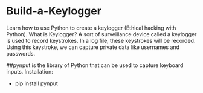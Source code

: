 # Build-a-Keylogger
Learn how to use Python to create a keylogger (Ethical hacking with Python).  What is Keylogger? A sort of surveillance device called a keylogger is used to record keystrokes. In a log file, these keystrokes will be recorded. Using this keystroke, we can capture private data like usernames and passwords.


##pynput is the library of Python that can be used to capture keyboard inputs.
Installation: 
- pip install pynput
